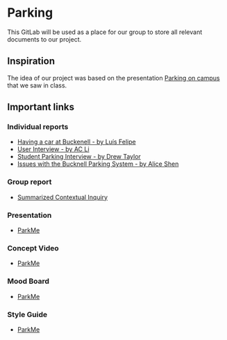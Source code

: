 # Parking

This GitLab will be used as a place for our group to store all relevant documents to our project.

## Inspiration
The idea of our project was based on the presentation [Parking on campus](https://medium.com/@kjs026/parking-on-campus-a-frustrating-time-consuming-issue-259ae8160b6#.cl5gaysto) that we saw in class.

## Important links
### Individual reports
- [Having a car at Buckenell - by Luís Felipe](https://medium.com/@lftomazini/having-a-car-at-bucknell-cda27283f89e#.ktd74vqhi)
- [User Interview - by AC Li](https://medium.com/@yl015/user-interview-a1b995bb6d76#.ci5je4ih2)
- [Student Parking Interview - by Drew Taylor](https://medium.com/@awt003/student-parking-interview-9dd119de017f#.kjy0z7mwv)
- [Issues with the Bucknell Parking System - by Alice Shen](https://medium.com/@ms092/issues-with-the-bucknell-parking-system-d9cc90a4c112#.gmhgks4ft)

### Group report
- [Summarized Contextual Inquiry](https://medium.com/@lftomazini/summarized-contextual-inquiry-3cdb97074762#.wyfq5znn2)

### Presentation
- [ParkMe](https://docs.google.com/a/bucknell.edu/presentation/d/1uxBkMXgUkmEBJ0fYvIgu5pYqA34eRcjhOHB9bKC-aCk/edit?usp=sharing)

### Concept Video
- [ParkMe](https://www.youtube.com/watch?v=tlSBLZjG_BA)

### Mood Board
- [ParkMe](https://niice.co/m/488b71981237f1c00e5b3afbe54ac297)

### Style Guide
- [ParkMe](https://app.frontify.com/d/z5FawCZgY1AW/park-me-style-guide)